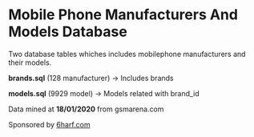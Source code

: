 # Mobile Phone Manufacturers And Models Database
Two database tables whiches includes mobilephone manufacturers and their models.

**brands.sql** (128 manufacturer) -> Includes brands

**models.sql** (9929 model) -> Models related with brand_id

Data mined at **18/01/2020** from gsmarena.com

Sponsored by [6harf.com](https://6harf.com "Turkey based creative design & development agency")
